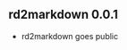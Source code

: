 rd2markdown 0.0.1
---------------------------------------------------------------
* rd2markdown goes public
    